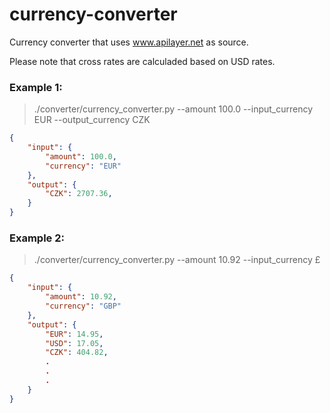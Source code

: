 # currency-converter

Currency converter that uses www.apilayer.net as source.


Please note that cross rates are calculaded based on USD rates.

### Example 1:
> ./converter/currency_converter.py --amount 100.0 --input_currency EUR --output_currency CZK
```json
{   
    "input": {
        "amount": 100.0,
        "currency": "EUR"
    },
    "output": {
        "CZK": 2707.36, 
    }
}
```
### Example 2:
> ./converter/currency_converter.py --amount 10.92 --input_currency £ 
```json
{
    "input": {
        "amount": 10.92,
        "currency": "GBP"
    },
    "output": {
        "EUR": 14.95,
        "USD": 17.05,
        "CZK": 404.82,
        .
        .
        .
    }
}
```
